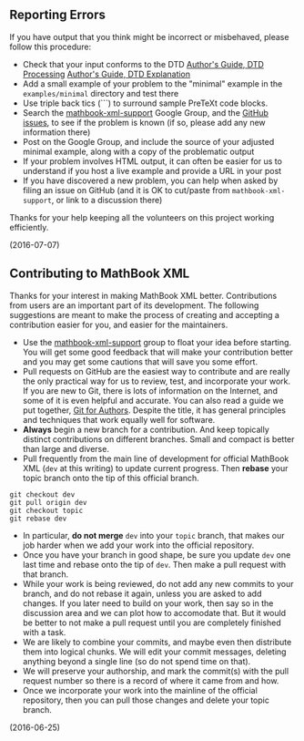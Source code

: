 Reporting Errors
----------------

If you have output that you think might be incorrect or misbehaved, please follow this procedure:

* Check that your input conforms to the DTD [Author's Guide, DTD Processing](http://mathbook.pugetsound.edu/doc/author-guide/html/processing-dtd.html) [Author's Guide, DTD Explanation](http://mathbook.pugetsound.edu/doc/author-guide/html/schema-dtd.html)
* Add a small example of your problem to the "minimal" example in the `examples/minimal` directory and test there
* Use triple back tics (```) to surround sample PreTeXt code blocks.
* Search the [mathbook-xml-support](https://groups.google.com/forum/#!forum/mathbook-xml-support) Google Group, and the [GitHub issues](https://github.com/rbeezer/mathbook/issues), to see if the problem is known (if so, please add any new information there)
* Post on the Google Group, and include the source of your adjusted minimal example, along with a copy of the problematic output
* If your problem involves HTML output, it can often be easier for us to understand if you host a live example and provide a URL in your post
* If you have discovered a new problem, you can help when asked by filing an issue on GitHub (and it is OK to cut/paste from `mathbook-xml-support`, or link to a discussion there)

Thanks for your help keeping all the volunteers on this project working efficiently.

(2016-07-07)


Contributing to MathBook XML
----------------------------

Thanks for your interest in making MathBook XML better.  Contributions from users are an important part of its development.  The following suggestions are meant to make the process of creating and accepting a contribution easier for you, and easier for the maintainers.

*  Use the [mathbook-xml-support](https://groups.google.com/forum/#!forum/mathbook-xml-support) group to float your idea before starting.  You will get some good feedback that will make your contribution better and you may get some cautions that will save you some effort.
*  Pull requests on GitHub are the easiest way to contribute and are really the only practical way for us to review, test, and incorporate your work.  If you are new to Git, there is lots of information on the Internet, and some of it is even helpful and accurate.  You can also read a guide we put together, [Git for Authors](http://mathbook.pugetsound.edu/gfa/html/). Despite the title, it has general principles and techniques that work equally well for software.
*  **Always** begin a new branch for a contribution.  And keep topically distinct contributions on different branches.  Small and compact is better than large and diverse.
*  Pull frequently from the main line of development for official MathBook XML (`dev` at this writing) to update current progress.  Then **rebase** your topic branch onto the tip of this official branch.
```
git checkout dev
git pull origin dev
git checkout topic
git rebase dev
```
*  In particular, **do not merge** `dev` into your `topic` branch, that makes our job harder when we add your work into the official repository.
*  Once you have your branch in good shape, be sure you update `dev` one last time and rebase onto the tip of `dev`.  Then make a pull request with that branch.
*  While your work is being reviewed, do not add any new commits to your branch, and do not rebase it again, unless you are asked to add changes.  If you later need to build on your work, then say so in the discussion area and we can plot how to accomodate that.  But it would be better to not make a pull request until you are completely finished with a task.
*  We are likely to combine your commits, and maybe even then distribute them into logical chunks.  We will edit your commit messages, deleting anything beyond a single line (so do not spend time on that).
*  We will preserve your authorship, and mark the commit(s) with the pull request number so there is a record of where it came from and how.
*  Once we incorporate your work into the mainline of the official repository, then you can pull those changes and delete your topic branch.

(2016-06-25)
